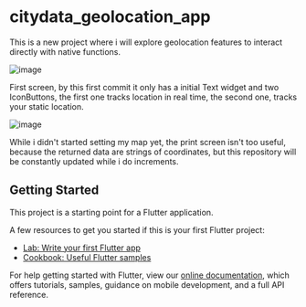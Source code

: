 # citydata_geolocation_app

This is a new project where i will explore geolocation features to interact directly with native functions.

![image](https://user-images.githubusercontent.com/86531099/127469878-72c6ec1b-8169-41b4-a849-470f46090c63.png)

First screen, by this first commit it only has a initial Text widget and two IconButtons, the first one tracks location in real time, the second one, tracks your static location.

![image](https://user-images.githubusercontent.com/86531099/127470091-9599dee2-d58b-4b2e-888c-81329d467e2f.png)

While i didn't started setting my map yet, the print screen isn't too useful, because the returned data are strings of coordinates, but this repository will be constantly updated while i do increments.

## Getting Started

This project is a starting point for a Flutter application.

A few resources to get you started if this is your first Flutter project:

- [Lab: Write your first Flutter app](https://flutter.dev/docs/get-started/codelab)
- [Cookbook: Useful Flutter samples](https://flutter.dev/docs/cookbook)

For help getting started with Flutter, view our
[online documentation](https://flutter.dev/docs), which offers tutorials,
samples, guidance on mobile development, and a full API reference.

